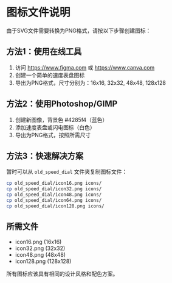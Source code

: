 # 图标文件说明

由于SVG文件需要转换为PNG格式，请按以下步骤创建图标：

## 方法1：使用在线工具
1. 访问 https://www.figma.com 或 https://www.canva.com
2. 创建一个简单的速度表盘图标
3. 导出为PNG格式，尺寸分别为：16x16, 32x32, 48x48, 128x128

## 方法2：使用Photoshop/GIMP
1. 创建新图像，背景色 #4285f4（蓝色）
2. 添加速度表盘或闪电图标（白色）
3. 导出为PNG格式，按照所需尺寸

## 方法3：快速解决方案
暂时可以从 `old_speed_dial` 文件夹复制图标文件：
```bash
cp old_speed_dial/icon16.png icons/
cp old_speed_dial/icon32.png icons/
cp old_speed_dial/icon48.png icons/
cp old_speed_dial/icon64.png icons/
cp old_speed_dial/icon128.png icons/
```

## 所需文件
- icon16.png  (16x16)
- icon32.png  (32x32)
- icon48.png  (48x48)
- icon128.png (128x128)

所有图标应该具有相同的设计风格和配色方案。
